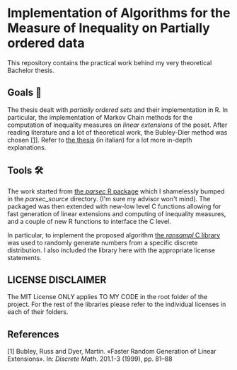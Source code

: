 # Implementation of Algorithms for the Measure of Inequality on Partially ordered data

This repository contains the practical work behind my very theoretical Bachelor thesis.

## Goals 🎯

The thesis dealt with *partially ordered sets* and their implementation in R.
In particular, the implementation of Markov Chain methods for the computation of inequality measures on *linear extensions* of the poset.
After reading literature and a lot of theoretical work, the Bubley-Dier method was chosen [[1]](#1).
Refer to [the thesis](https://github.com/rmaganza/parsec-improved/blob/master/thesis/tesi_RiccardoMaganza.pdf) (in italian) for a lot more in-depth explanations.

## Tools 🛠

The work started from [the *parsec* R package](https://cran.r-project.org/web/packages/parsec/index.html) which I shamelessly bumped in the *parsec_source* directory. (I'm sure my advisor won't mind).
The packaged was then extended with new-low level C functions allowing for fast generation of linear extensions and computing of inequality measures, and a couple of new R functions to interface the C level.

In particular, to implement the proposed algorithm [the *ransampl* C library](https://jugit.fz-juelich.de/mlz/ransampl) was used to randomly generate numbers from a specific discrete distribution. I also included the library here with the appropriate license statements.

## LICENSE DISCLAIMER

The MIT License ONLY applies TO MY CODE in the root folder of the project. For the rest of the libraries please refer to the individual licenses in each of their folders.


## References

<a id="1">[1]</a> 
Bubley, Russ and Dyer, Martin. «Faster Random Generation of Linear Extensions». In: *Discrete Math*. 201.1-3 (1999), pp. 81–88
